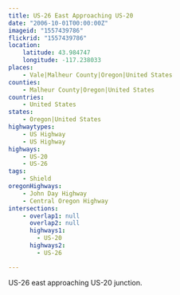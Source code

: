 ```yaml
---
title: US-26 East Approaching US-20
date: "2006-10-01T00:00:00Z"
imageid: "1557439786"
flickrid: "1557439786"
location:
    latitude: 43.984747
    longitude: -117.238033
places:
    - Vale|Malheur County|Oregon|United States
counties:
    - Malheur County|Oregon|United States
countries:
    - United States
states:
    - Oregon|United States
highwaytypes:
    - US Highway
    - US Highway
highways:
    - US-20
    - US-26
tags:
    - Shield
oregonHighways:
    - John Day Highway
    - Central Oregon Highway
intersections:
    - overlap1: null
      overlap2: null
      highways1:
        - US-20
      highways2:
        - US-26

---
```

US-26 east approaching US-20 junction.